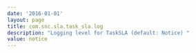 ```yaml
---
date: '2016-01-01'
layout: page
title: com.snc.sla.task_sla.log
description: "Logging level for TaskSLA (default: Notice) "
value: notice 
---
```

